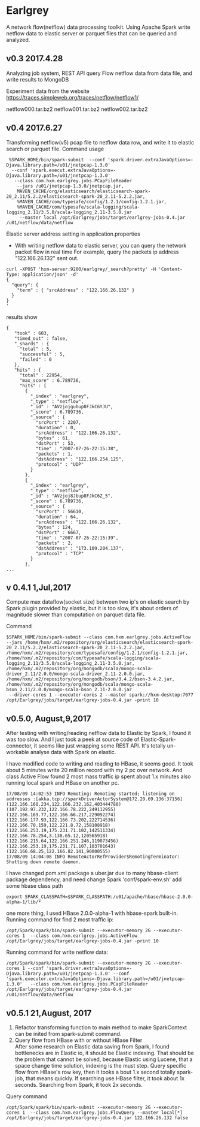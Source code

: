 # Earlgrey

A network flow(netflow) data processing toolkit.
Using Apache Spark write netflow data to elastic server or parquet files that can be queried and analyzed.

## v0.3 2017.4.28
Analyzing job system, REST API
query Flow netflow data from data file, and write results to MongoDB

Experiment  data from the website
https://traces.simpleweb.org/traces/netflow/netflow1/

netflow000.tar.bz2
netflow001.tar.bz2
netflow002.tar.bz2

## v0.4 2017.6.27
Transforming netflow(v5) pcap file to netflow data row, and write it to elastic search or parquet file.
Command usage
```console
 %SPARK_HOME/bin/spark-submit  --conf 'spark.driver.extraJavaOptions=-Djava.library.path=/u01/jnetpcap-1.3.0'
  --conf 'spark.execut.extraJavaOptions=-Djava.library.path=/u01/jnetpcap-1.3.0'
   --class com.hxm.earlgrey.jobs.PCapFileReader
    --jars /u01/jnetpcap-1.3.0/jnetpcap.jar,
    MAVEN_CACHE/org/elasticsearch/elasticsearch-spark-20_2.11/5.2.2/elasticsearch-spark-20_2.11-5.2.2.jar,
    %MAVEN_CACHE/com/typesafe/config/1.2.1/config-1.2.1.jar,
    %MAVEN_CACHE/com/typesafe/scala-logging/scala-logging_2.11/3.5.0/scala-logging_2.11-3.5.0.jar
     --master local /opt/Earlgrey/jobs/target/earlgrey-jobs-0.4.jar /u01/netflow/data/netflow

```
Elastic server address setting in  application.properties

* With writing netflow data to elastic server, you can query the network packet flow in real time
 For example, query the packets ip address "122.166.26.132" sent out.
 ```console
 curl -XPOST 'hxm-server:9200/earlgrey/_search?pretty' -H 'Content-Type: application/json' -d'
 {
   "query": {
     "term" : { "srcAddress" : "122.166.26.132" }
   }
 }
 '
 ```
 results show
 ```console
 {
    "took" : 603,
    "timed_out" : false,
    "_shards" : {
      "total" : 5,
      "successful" : 5,
      "failed" : 0
    },
    "hits" : {
      "total" : 22954,
      "max_score" : 6.789736,
      "hits" : [
        {
          "_index" : "earlgrey",
          "_type" : "netflow",
          "_id" : "AVzjojgubup8FJkC6YJU",
          "_score" : 6.789736,
          "_source" : {
            "srcPort" : 2207,
            "duration" : 0,
            "srcAddress" : "122.166.26.132",
            "bytes" : 61,
            "dstPort" : 53,
            "time" : "2007-07-26-22:15:38",
            "packets" : 1,
            "dstAddress" : "122.166.254.125",
            "protocol" : "UDP"
          }
        },
        {
          "_index" : "earlgrey",
          "_type" : "netflow",
          "_id" : "AVzjoj8Jbup8FJkC6Z_5",
          "_score" : 6.789736,
          "_source" : {
            "srcPort" : 56610,
            "duration" : 64,
            "srcAddress" : "122.166.26.132",
            "bytes" : 124,
            "dstPort" : 6667,
            "time" : "2007-07-26-22:15:39",
            "packets" : 2,
            "dstAddress" : "173.109.204.137",
            "protocol" : "TCP"
          }
        },
...
 ```
 
 ## v 0.4.1 1,Jul,2017
 Compute max dataflow(socket size) between two ip's on elastic search by Spark plugin provided by elastic,
 but it is too slow, it's about orders of magnitude slower than computation on parquet data file.
 
 Command
 ```console
 $SPARK_HOME/bin/spark-submit --class com.hxm.earlgrey.jobs.ActiveFlow --jars /home/hxm/.m2/repository/org/elasticsearch/elasticsearch-spark-20_2.11/5.2.2/elasticsearch-spark-20_2.11-5.2.2.jar,
 /home/hxm/.m2/repository/com/typesafe/config/1.2.1/config-1.2.1.jar,
 /home/hxm/.m2/repository/com/typesafe/scala-logging/scala-logging_2.11/3.5.0/scala-logging_2.11-3.5.0.jar,
 /home/hxm/.m2/repository/org/mongodb/scala/mongo-scala-driver_2.11/2.0.0/mongo-scala-driver_2.11-2.0.0.jar,
 /home/hxm/.m2/repository/org/mongodb/bson/3.4.2/bson-3.4.2.jar,
 /home/hxm/.m2/repository/org/mongodb/scala/mongo-scala-bson_2.11/2.0.0/mongo-scala-bson_2.11-2.0.0.jar
  --driver-cores 1 --executor-cores 2 --master spark://hxm-desktop:7077 /opt/Earlgrey/jobs/target/earlgrey-jobs-0.4.jar -print 10
 ```
 
 ## v0.5.0, August,9,2017
 After testing with writing/reading netflow data to Elastic by Spark, I found it was too slow. And I just took a peek at source code
 of Elastic-Spark-connector, it seems like just wrapping some REST API. It's totally un-workable analyse data with Spark on elastic.
 
 I have modified code to writing and reading to HBase, it seems good. It took about 5 minutes write 20 million record with my 2 pc over network. 
 And class Active Flow found 2 most mass traffic ip spent about 1.x minutes also running local spark and HBase on another pc.
 
```console
17/08/09 14:02:53 INFO Remoting: Remoting started; listening on addresses :[akka.tcp://sparkDriverActorSystem@172.20.69.136:37156]
(122.166.160.234,122.166.232.162,403444780)                                     
(107.192.97.232,122.166.78.222,249112955)
(122.166.169.77,122.166.66.217,229092274)
(122.166.177.93,122.166.73.202,222714536)
(122.166.70.159,122.221.8.72,158108918)
(122.166.253.19,175.231.71.102,142511334)
(122.166.78.254,3.138.65.12,120565918)
(122.166.215.64,122.166.251.246,119073456)
(122.166.253.19,175.231.71.107,103701643)
(122.166.68.25,122.166.82.141,90000555)
17/08/09 14:04:08 INFO RemoteActorRefProvider$RemotingTerminator: Shutting down remote daemon.
```
I have changed pom.xml package a uber.jar due to many hbase-client package dependency, and need change Spark 'conf/spark-env.sh'
add some hbase class path
```console
export SPARK_CLASSPATH=$SPARK_CLASSPATH:/u01/apache/hbase/hbase-2.0.0-alpha-1/lib/*
```
one more thing, I used HBase 2.0.0-alpha-1 with hbase-spark built-in.  
Running command for find 2 most traffic ip:
```console
/opt/Spark/spark/bin/spark-submit --executor-memory 2G --executor-cores 1  --class com.hxm.earlgrey.jobs.ActiveFlow    /opt/Earlgrey/jobs/target/earlgrey-jobs-0.4.jar -print 10
```
Running command for write netflow data:
```console
/opt/Spark/spark/bin/spark-submit --executor-memory 2G --executor-cores 1 --conf 'spark.driver.extraJavaOptions=-Djava.library.path=/u01/jnetpcap-1.3.0' --conf 'spark.executor.extraJavaOptions=-Djava.library.path=/u01/jnetpcap-1.3.0'   --class com.hxm.earlgrey.jobs.PCapFileReader   /opt/Earlgrey/jobs/target/earlgrey-jobs-0.4.jar /u01/netflow/data/netflow
```

## v0.5.1 21,August, 2017
1. Refactor transforming function to main method to make SparkContext can be inited from spark-submit command.
2. Query flow from HBase with or without HBase Filter   
After some research on Elastic data saving from Spark, I found bottlenecks are in Elastic io, it should be Elastic indexing. That should be the 
problem that cannot be solved, because Elastic using Lucene, that a space change time solution, indexing is the must step.
Query specific flow from HBase's row key, then it tooks a bout 1.x second totally spark-job, that means quickly.
If searching use HBase filter, it took about 1x seconds. Searching from Spark, it took 2x seconds.  

Query command
```
/opt/Spark/spark/bin/spark-submit --executor-memory 2G --executor-cores 1  --class com.hxm.earlgrey.jobs.FlowQuery --master local[*] /opt/Earlgrey/jobs/target/earlgrey-jobs-0.4.jar 122.166.26.132 false
```